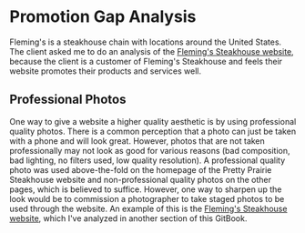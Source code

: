 # Promotion Gap Analysis

Fleming's is a steakhouse chain with locations around the United States. The client asked me to do an analysis of the [Fleming's Steakhouse website](https://www.flemingssteakhouse.com), because the client is a customer of Fleming's Steakhouse and feels their website promotes their products and services well. 

## Professional Photos

One way to give a website a higher quality aesthetic is by using professional quality photos. There is a common perception that a photo can just be taken with a phone and will look great. However, photos that are not taken professionally may not look as good for various reasons (bad composition, bad lighting, no filters used, low quality resolution). A professional quality photo was used above-the-fold on the homepage of the Pretty Prairie Steakhouse website and non-professional quality photos on the other pages, which is believed to suffice. However, one way to sharpen up the look would be to commission a photographer to take staged photos to be used through the website. An example of this is the [Fleming's Steakhouse website](https://www.flemingssteakhouse.com), which I've analyzed in another section of this GitBook. 

